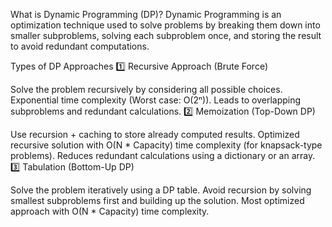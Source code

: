 What is Dynamic Programming (DP)?
Dynamic Programming is an optimization technique used to solve problems by breaking them down into smaller subproblems, solving each subproblem once, and storing the result to avoid redundant computations.

Types of DP Approaches
1️⃣ Recursive Approach (Brute Force)

Solve the problem recursively by considering all possible choices.
Exponential time complexity (Worst case: O(2ⁿ)).
Leads to overlapping subproblems and redundant calculations.
2️⃣ Memoization (Top-Down DP)

Use recursion + caching to store already computed results.
Optimized recursive solution with O(N * Capacity) time complexity (for knapsack-type problems).
Reduces redundant calculations using a dictionary or an array.
3️⃣ Tabulation (Bottom-Up DP)

Solve the problem iteratively using a DP table.
Avoid recursion by solving smallest subproblems first and building up the solution.
Most optimized approach with O(N * Capacity) time complexity.
